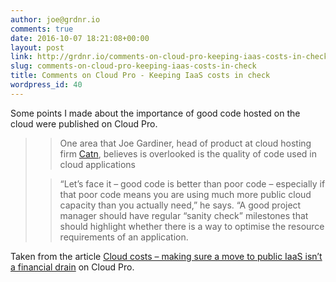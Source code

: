 ```yaml
---
author: joe@grdnr.io
comments: true
date: 2016-10-07 18:21:08+00:00
layout: post
link: http://grdnr.io/comments-on-cloud-pro-keeping-iaas-costs-in-check/
slug: comments-on-cloud-pro-keeping-iaas-costs-in-check
title: Comments on Cloud Pro - Keeping IaaS costs in check
wordpress_id: 40
---
```


Some points I made about the importance of good code hosted on the cloud were published on Cloud Pro.




<blockquote>
  
> 
> One area that Joe Gardiner, head of product at cloud hosting firm [Catn](http://catn.com), believes is overlooked is the quality of code used in cloud applications
> 
> 
  
  
> 
> “Let’s face it – good code is better than poor code – especially if that poor code means you are using much more public cloud capacity than you actually need,” he says. “A good project manager should have regular “sanity check” milestones that should highlight whether there is a way to optimise the resource requirements of an application.
> 
> 
</blockquote>





Taken from the article [Cloud costs – making sure a move to public IaaS isn’t a financial drain](http://www.cloudpro.co.uk/iaas/3371/cloud-costs-making-sure-a-move-to-public-iaas-isnt-a-financial-drain/page/0/1) on Cloud Pro.
